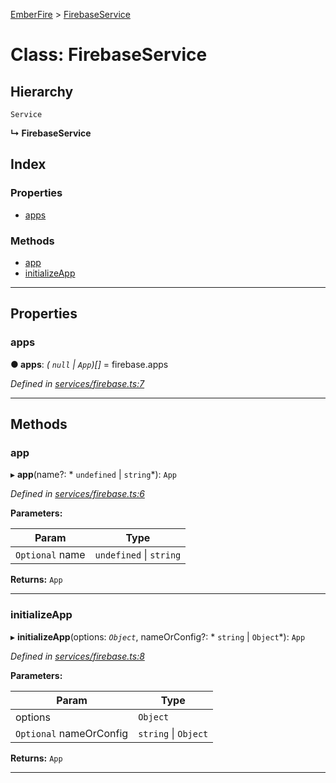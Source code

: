 [EmberFire](../README.md) > [FirebaseService](../classes/firebaseservice.md)

# Class: FirebaseService

## Hierarchy

 `Service`

**↳ FirebaseService**

## Index

### Properties

* [apps](firebaseservice.md#apps)

### Methods

* [app](firebaseservice.md#app)
* [initializeApp](firebaseservice.md#initializeapp)

---

## Properties

<a id="apps"></a>

###  apps

**● apps**: *( `null` &#124; `App`)[]* =  firebase.apps

*Defined in [services/firebase.ts:7](https://github.com/firebase/emberfire/blob/ffe43cd/addon/services/firebase.ts#L7)*

___

## Methods

<a id="app"></a>

###  app

▸ **app**(name?: * `undefined` &#124; `string`*): `App`

*Defined in [services/firebase.ts:6](https://github.com/firebase/emberfire/blob/ffe43cd/addon/services/firebase.ts#L6)*

**Parameters:**

| Param | Type |
| ------ | ------ |
| `Optional` name |  `undefined` &#124; `string`|

**Returns:** `App`

___
<a id="initializeapp"></a>

###  initializeApp

▸ **initializeApp**(options: *`Object`*, nameOrConfig?: * `string` &#124; `Object`*): `App`

*Defined in [services/firebase.ts:8](https://github.com/firebase/emberfire/blob/ffe43cd/addon/services/firebase.ts#L8)*

**Parameters:**

| Param | Type |
| ------ | ------ |
| options | `Object` |
| `Optional` nameOrConfig |  `string` &#124; `Object`|

**Returns:** `App`

___

